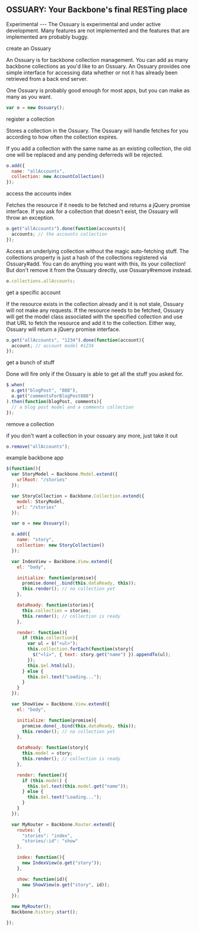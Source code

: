 OSSUARY: Your Backbone's final RESTing place
--------------------------------------------

Experimental ---
The Ossuary is experimental and under active development. Many features
are not implemented and the features that are implemented are probably
buggy.

create an Ossuary

An Ossuary is for backbone collection management. You can add as many
backbone collections as you'd like to an Ossuary. An Ossuary provides
one simple interface for accessing data whether or not it has already
been retrieved from a back end server.

One Ossuary is probably good enough for most apps, but you can make as
many as you want.

```javascript
var o = new Ossuary();
```


register a collection

Stores a collection in the Ossuary. The Ossuary will handle fetches for
you according to how often the collection expires.

If you add a collection with the same name as an existing collection,
the old one will be replaced and any pending deferreds will be rejected.

```javascript
o.add({
  name: "allAccounts",
  collection: new AccountCollection()
});
```


access the accounts index

Fetches the resource if it needs to be fetched and returns a jQuery
promise interface. If you ask for a collection that doesn't exist, the
Ossuary will throw an exception.

```javascript
o.get("allAccounts").done(function(accounts){
  accounts; // the accounts collection
});
```


Access an underlying collection without the magic auto-fetching stuff.
The collections property is just a hash of the collections registered
via Ossuary#add.  You can do anything you want with this, its your
collection!  But don't remove it from the Ossuary directly, use
Ossuary#remove instead.

```javascript
o.collections.allAccounts;
```


get a specific account

If the resource exists in the collection already and it is not stale,
Ossuary will not make any requests. If the resource needs to be fetched,
Ossuary will get the model class associated with the specified
collection and use that URL to fetch the resource and add it to the
collection. Either way, Ossuary will return a jQuery promise interface.

```javascript
o.get("allAccounts", "1234").done(function(account){
  account; // account model #1234
});
```


get a bunch of stuff

Done will fire only if the Ossuary is able to get all the stuff you
asked for.

```javascript
$.when(
  o.get("blogPost", "888"),
  o.get("commentsForBlogPost888")
).then(function(blogPost, comments){
  // a blog post model and a comments collection
});
```


remove a collection

if you don't want a collection in your ossuary any more, just take it
out

```javascript
o.remove("allAccounts");
```


example backbone app

```javascript
$(function(){
  var StoryModel = Backbone.Model.extend({
    urlRoot: "/stories"
  });

  var StoryCollection = Backbone.Collection.extend({
    model: StoryModel,
    url: "/stories"
  });

  var o = new Ossuary();

  o.add({
    name: "story",
    collection: new StoryCollection()
  });

  var IndexView = Backbone.View.extend({
    el: "body",

    initialize: function(promise){
      promise.done(_.bind(this.dataReady, this));
      this.render(); // no collection yet
    },

    dataReady: function(stories){
      this.collection = stories;
      this.render(); // collection is ready
    },

    render: function(){
      if (this.collection){
        var ul = $("<ul>");
        this.collection.forEach(function(story){
          $("<li>", { text: story.get("name") }).appendTo(ul);
        });
        this.$el.html(ul);
      } else {
        this.$el.text("Loading...");
      }
    }
  });

  var ShowView = Backbone.View.extend({
    el: "body",

    initialize: function(promise){
      promise.done(_.bind(this.dataReady, this));
      this.render(); // no collection yet
    },

    dataReady: function(story){
      this.model = story;
      this.render(); // collection is ready
    },

    render: function(){
      if (this.model) {
        this.$el.text(this.model.get("name"));
      } else {
        this.$el.text("Loading...");
      }
    }
  });

  var MyRouter = Backbone.Router.extend({
    routes: {
      "stories": "index",
      "stories/:id": "show"
    },

    index: function(){
      new IndexView(o.get("story"));
    },

    show: function(id){
      new ShowView(o.get("story", id));
    }
  });

  new MyRouter();
  Backbone.history.start();

});
```

